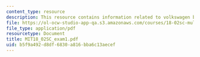 ```yaml
---
content_type: resource
description: This resource contains information related to volkswagen bug.
file: https://ol-ocw-studio-app-qa.s3.amazonaws.com/courses/18-02sc-multivariable-calculus-fall-2010/b5f9a492d8df6830a816bba6c13aecef_MIT18_02SC_exam1.pdf
file_type: application/pdf
resourcetype: Document
title: MIT18_02SC_exam1.pdf
uid: b5f9a492-d8df-6830-a816-bba6c13aecef
---
```

